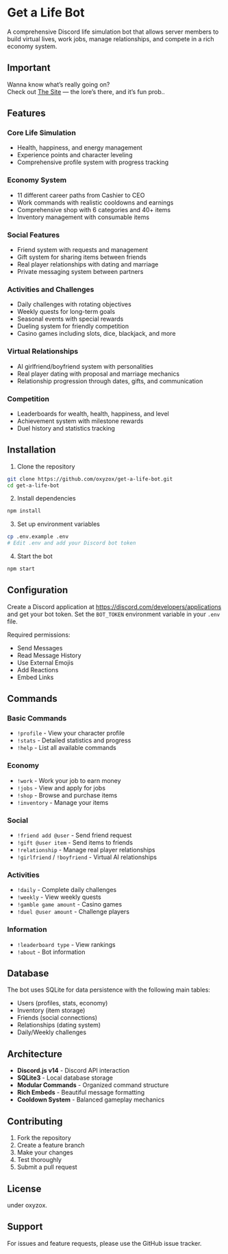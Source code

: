 # Get a Life Bot

A comprehensive Discord life simulation bot that allows server members to build virtual lives, work jobs, manage relationships, and compete in a rich economy system.

## Important 

Wanna know what’s really going on?  
Check out [The Site](https://getalifebot.vercel.app) — the lore’s there, and it’s fun prob..

## Features

### Core Life Simulation
- Health, happiness, and energy management
- Experience points and character leveling
- Comprehensive profile system with progress tracking

### Economy System
- 11 different career paths from Cashier to CEO
- Work commands with realistic cooldowns and earnings
- Comprehensive shop with 6 categories and 40+ items
- Inventory management with consumable items

### Social Features
- Friend system with requests and management
- Gift system for sharing items between friends
- Real player relationships with dating and marriage
- Private messaging system between partners

### Activities and Challenges
- Daily challenges with rotating objectives
- Weekly quests for long-term goals
- Seasonal events with special rewards
- Dueling system for friendly competition
- Casino games including slots, dice, blackjack, and more

### Virtual Relationships
- AI girlfriend/boyfriend system with personalities
- Real player dating with proposal and marriage mechanics
- Relationship progression through dates, gifts, and communication

### Competition
- Leaderboards for wealth, health, happiness, and level
- Achievement system with milestone rewards
- Duel history and statistics tracking

## Installation

1. Clone the repository
```bash
git clone https://github.com/oxyzox/get-a-life-bot.git
cd get-a-life-bot
```

2. Install dependencies
```bash
npm install
```

3. Set up environment variables
```bash
cp .env.example .env
# Edit .env and add your Discord bot token
```

4. Start the bot
```bash
npm start
```

## Configuration

Create a Discord application at https://discord.com/developers/applications and get your bot token. Set the `BOT_TOKEN` environment variable in your `.env` file.

Required permissions:
- Send Messages
- Read Message History
- Use External Emojis
- Add Reactions
- Embed Links

## Commands

### Basic Commands
- `!profile` - View your character profile
- `!stats` - Detailed statistics and progress
- `!help` - List all available commands

### Economy
- `!work` - Work your job to earn money
- `!jobs` - View and apply for jobs
- `!shop` - Browse and purchase items
- `!inventory` - Manage your items

### Social
- `!friend add @user` - Send friend request
- `!gift @user item` - Send items to friends
- `!relationship` - Manage real player relationships
- `!girlfriend` / `!boyfriend` - Virtual AI relationships

### Activities
- `!daily` - Complete daily challenges
- `!weekly` - View weekly quests
- `!gamble game amount` - Casino games
- `!duel @user amount` - Challenge players

### Information
- `!leaderboard type` - View rankings
- `!about` - Bot information

## Database

The bot uses SQLite for data persistence with the following main tables:
- Users (profiles, stats, economy)
- Inventory (item storage)
- Friends (social connections)
- Relationships (dating system)
- Daily/Weekly challenges

## Architecture

- **Discord.js v14** - Discord API interaction
- **SQLite3** - Local database storage
- **Modular Commands** - Organized command structure
- **Rich Embeds** - Beautiful message formatting
- **Cooldown System** - Balanced gameplay mechanics

## Contributing

1. Fork the repository
2. Create a feature branch
3. Make your changes
4. Test thoroughly
5. Submit a pull request

## License

under oxyzox.

## Support

For issues and feature requests, please use the GitHub issue tracker.

